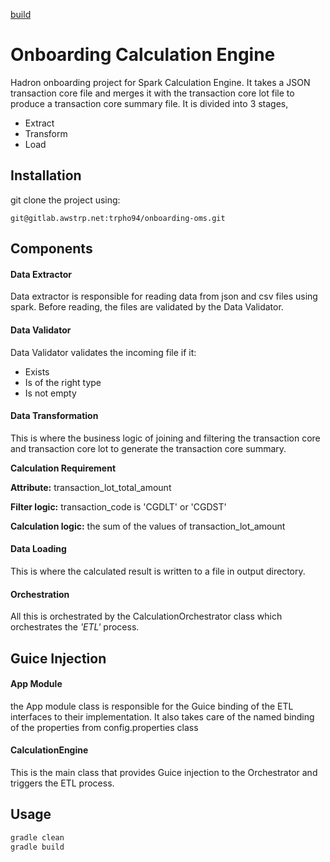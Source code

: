 [build](https://img.shields.io/static/v1?label=passing&message=<MESSAGE>&color=<COLOR>)

# Onboarding Calculation Engine

Hadron onboarding project for Spark Calculation Engine. It takes a JSON transaction core file and merges it with the transaction core lot file to produce a transaction core summary file.
It is divided into 3 stages, 
<ul>
<li>Extract</li>
<li>Transform</li>
<li>Load</li>
</ul>

## Installation

git clone the project using:
```gitexclude
git@gitlab.awstrp.net:trpho94/onboarding-oms.git
```

## Components

#### Data Extractor

Data extractor is responsible for reading data from json and csv files using spark. Before reading, the files are validated by the Data Validator.

#### Data Validator

Data Validator validates the incoming file if it:
<ul>
<li>Exists</li>
<li>Is of the right type</li>
<li>Is not empty</li>
</ul>

#### Data Transformation

This is where the business logic of joining and filtering the transaction core and transaction core lot to generate the transaction core summary.

**Calculation Requirement**

**Attribute:** transaction_lot_total_amount

**Filter logic:** transaction_code is 'CGDLT' or 'CGDST'

**Calculation logic:** the sum of the values of transaction_lot_amount

#### Data Loading

This is where the calculated result is written to a file in output directory.

#### Orchestration

All this is orchestrated by the CalculationOrchestrator class which orchestrates the *'ETL'* process.

## Guice Injection

#### App Module

the App module class is responsible for the Guice binding of the ETL interfaces to their implementation. It also takes care of the named binding of the properties from config.properties class

#### CalculationEngine

This is the main class that provides Guice injection to the Orchestrator and triggers the ETL process.

## Usage

```bash
gradle clean
gradle build

```